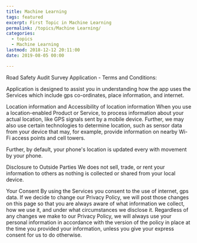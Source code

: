 ```yaml
---
title: Machine Learning
tags: featured
excerpt: First Topic in Machine Learning
permalink: /topics/Machine Learning/
categories:
  - topics
  - Machine Learning
lastmod: 2018-12-12 20:11:00
date: 2019-08-05 00:00

---
```

Road Safety Audit Survey Application - Terms and Conditions:

Application is designed to assist you in understanding how the app uses the Services which include gps co-ordinates, place information, and internet. 

Location information and Accessibility of location information
When you use a location-enabled Product or Service, to process information about your actual location, like GPS signals sent by a mobile device. Further, we may also use certain technologies to determine location, such as sensor data from your device that may, for example, provide information on nearby Wi-Fi access points and cell towers.

Further, by default, your phone's location is updated every with movement by your phone.

Disclosure to Outside Parties
We does not sell, trade, or rent your information to others as nothing is collected or shared from your local device. 

Your Consent
By using the Services you consent to the use of internet, gps data. If we decide to change our Privacy Policy, we will post those changes on this page so that you are always aware of what information we collect, how we use it, and under what circumstances we disclose it. Regardless of any changes we make to our Privacy Policy, we will always use your personal information in accordance with the version of the policy in place at the time you provided your information, unless you give your express consent for us to do otherwise.

